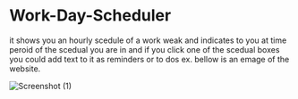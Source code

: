 # Work-Day-Scheduler
it shows you an hourly scedule of a work weak and indicates to you at time peroid of the scedual you are in and if you click one of the scedual boxes you could add text to it as reminders or to dos ex.
bellow is an emage of the website.

![Screenshot (1)](https://user-images.githubusercontent.com/56026208/210481889-6b616ca1-f8fc-4fc2-a3ab-0711d92361db.png)
